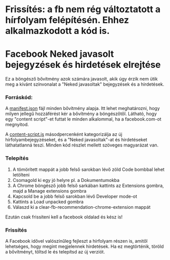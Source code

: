# Frissítés: a fb nem rég változtatott a hírfolyam felépítésén. Ehhez alkalmazkodott a kód is.

# Facebook Neked javasolt bejegyzések és hirdetések elrejtése
Ez a böngésző bővítmény azok számára javasolt, akik úgy érzik nem ütik meg a kívánt színvonalat a "Neked javasoltak" bejegyzések és a hirdetések.

### Forráskód:
A [manifest.json](https://github.com/nazsombor/clear-fb-recommendation-chrome-extension/blob/main/manifest.json) fájl minden bővítmény alapja. Itt lehet meghatározni, hogy milyen jellegű hozzáférést kér a bővítmény a böngészőtől. Látható, hogy egy "content script"-et futtat le minden alkalommal, ha a facebook.com-ot megnyitod.

A [content-script.js](https://github.com/nazsombor/clear-fb-recommendation-chrome-extension/blob/main/content-script.js) másodpercenként kategorizálja az új hírfolyambejegyzéseket, és a "Neked javasoltak"-at és hirdetéseket láthatatlanná teszi. Minden kód részlet mellett szöveges magyarázat van.

### Telepítés

1. A tömörített mappát a jobb felső sarokban lévő zöld Code bombbal lehet letölteni
2. Csomagold ki egy jó helyre pl. a Dokumentumokba
3. A Chrome böngésző jobb felső sarkában kattints az Extensions gombra, majd a Manage extensions gombra
4. Kapcsold be a jobb felső sarokban lévő Developer mode-ot
5. Kattints a Load unpacked gombra
6. Válaszd ki a clear-fb-recommendation-chrome-extension mappát

Ezután csak frissíteni kell a facebook oldalad és kész is!

### Frissítés
A Facebook idővel valószínűleg fejleszt a hírfolyam részen is, amitől lehetséges, hogy megint megjelennek hirdetések. Ha ez megtörténik, töröld a bővítményt, töltsd le és telepítsd az új verziót.
